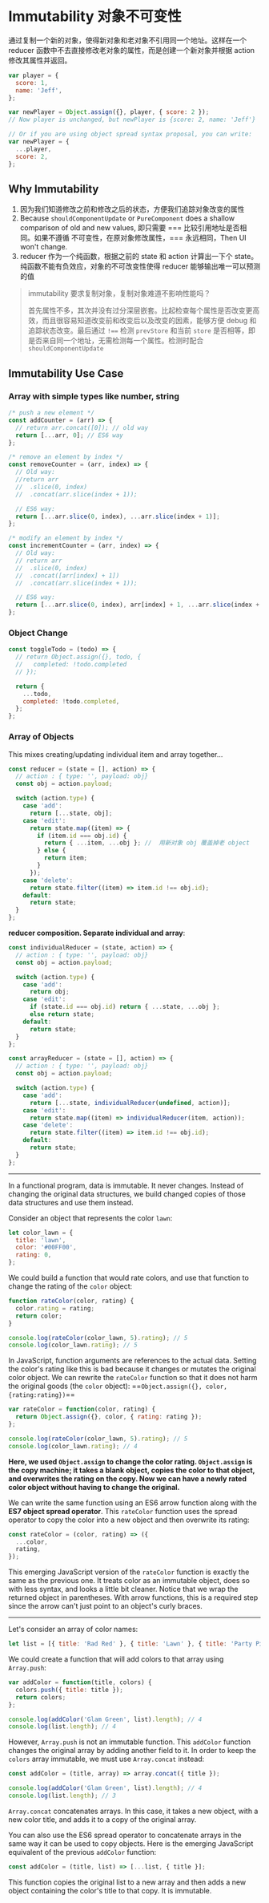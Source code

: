 # Immutability 对象不可变性

通过复制一个新的对象，使得新对象和老对象不引用同一个地址。这样在一个 reducer 函数中不去直接修改老对象的属性，而是创建一个新对象并根据 action 修改其属性并返回。

```javascript
var player = {
  score: 1,
  name: 'Jeff',
};

var newPlayer = Object.assign({}, player, { score: 2 });
// Now player is unchanged, but newPlayer is {score: 2, name: 'Jeff'}

// Or if you are using object spread syntax proposal, you can write:
var newPlayer = {
  ...player,
  score: 2,
};
```

## Why Immutability

1.  因为我们知道修改之前和修改之后的状态，方便我们追踪对象改变的属性
1.  Because `shouldComponentUpdate` or `PureComponent` does a shallow comparison of old and new values, 即只需要 === 比较引用地址是否相同。如果不遵循 不可变性，在原对象修改属性，=== 永远相同，Then UI won't change.
1.  reducer 作为一个纯函数，根据之前的 state 和 action 计算出一下个 state。纯函数不能有负效应，对象的不可改变性使得 reducer 能够输出唯一可以预测的值

> immutability 要求复制对象，复制对象难道不影响性能吗？
>
> 首先属性不多，其次并没有过分深层嵌套。比起检查每个属性是否改变更高效，而且很容易知道改变前和改变后以及改变的因素，能够方便 debug 和追踪状态改变。最后通过 `!==` 检测 `prevStore` 和当前 `store` 是否相等，即是否来自同一个地址，无需检测每一个属性。检测时配合 `shouldComponentUpdate`

## Immutability Use Case

### Array with simple types like number, string

```javascript
/* push a new element */
const addCounter = (arr) => {
  // return arr.concat([0]); // old way
  return [...arr, 0]; // ES6 way
};

/* remove an element by index */
const removeCounter = (arr, index) => {
  // Old way:
  //return arr
  //  .slice(0, index)
  //  .concat(arr.slice(index + 1));

  // ES6 way:
  return [...arr.slice(0, index), ...arr.slice(index + 1)];
};

/* modify an element by index */
const incrementCounter = (arr, index) => {
  // Old way:
  // return arr
  //  .slice(0, index)
  //  .concat([arr[index] + 1])
  //  .concat(arr.slice(index + 1));

  // ES6 way:
  return [...arr.slice(0, index), arr[index] + 1, ...arr.slice(index + 1)];
};
```

### Object Change

```javascript
const toggleTodo = (todo) => {
  // return Object.assign({}, todo, {
  //   completed: !todo.completed
  // });

  return {
    ...todo,
    completed: !todo.completed,
  };
};
```

### Array of Objects

This mixes creating/updating individual item and array together...

```javascript
const reducer = (state = [], action) => {
  // action : { type: '', payload: obj}
  const obj = action.payload;

  switch (action.type) {
    case 'add':
      return [...state, obj];
    case 'edit':
      return state.map((item) => {
        if (item.id === obj.id) {
          return { ...item, ...obj }; //  用新对象 obj 覆盖掉老 object
        } else {
          return item;
        }
      });
    case 'delete':
      return state.filter((item) => item.id !== obj.id);
    default:
      return state;
  }
};
```

**reducer composition. Separate individual and array**:

```javascript
const individualReducer = (state, action) => {
  // action : { type: '', payload: obj}
  const obj = action.payload;

  switch (action.type) {
    case 'add':
      return obj;
    case 'edit':
      if (state.id === obj.id) return { ...state, ...obj };
      else return state;
    default:
      return state;
  }
};

const arrayReducer = (state = [], action) => {
  // action : { type: '', payload: obj}
  const obj = action.payload;

  switch (action.type) {
    case 'add':
      return [...state, individualReducer(undefined, action)];
    case 'edit':
      return state.map((item) => individualReducer(item, action));
    case 'delete':
      return state.filter((item) => item.id !== obj.id);
    default:
      return state;
  }
};
```

---

In a functional program, data is immutable. It never changes. Instead of changing the original data structures, we build changed copies of those data structures and use them instead.

Consider an object that represents the color `lawn`:

```javascript
let color_lawn = {
  title: 'lawn',
  color: '#00FF00',
  rating: 0,
};
```

We could build a function that would rate colors, and use that function to change the rating of the `color` object:

```javascript
function rateColor(color, rating) {
  color.rating = rating;
  return color;
}

console.log(rateColor(color_lawn, 5).rating); // 5
console.log(color_lawn.rating); // 5
```

In JavaScript, function arguments are references to the actual data. Setting the color's rating like this is bad because it changes or mutates the original color object. We can rewrite the `rateColor` function so that it does not harm the original goods (the `color` object): ==`Object.assign({}, color, {rating:rating})`==

```javascript
var rateColor = function(color, rating) {
  return Object.assign({}, color, { rating: rating });
};

console.log(rateColor(color_lawn, 5).rating); // 5
console.log(color_lawn.rating); // 4
```

**Here, we used `Object.assign` to change the color rating. `Object.assign` is the copy machine; it takes a blank object, copies the color to that object, and overwrites the rating on the copy. Now we can have a newly rated color object without having to change the original.**

We can write the same function using an ES6 arrow function along with the **ES7 object spread operator**. This `rateColor` function uses the spread operator to copy the color into a new object and then overwrite its rating:

```javascript
const rateColor = (color, rating) => ({
  ...color,
  rating,
});
```

This emerging JavaScript version of the `rateColor` function is exactly the same as the previous one. It treats color as an immutable object, does so with less syntax, and looks a little bit cleaner. Notice that we wrap the returned object in parentheses. With arrow functions, this is a required step since the arrow can't just point to an object's curly braces.

---

Let's consider an array of color names:

```javascript
let list = [{ title: 'Rad Red' }, { title: 'Lawn' }, { title: 'Party Pink' }];
```

We could create a function that will add colors to that array using `Array.push`:

```javascript
var addColor = function(title, colors) {
  colors.push({ title: title });
  return colors;
};

console.log(addColor('Glam Green', list).length); // 4
console.log(list.length); // 4
```

However, `Array.push` is not an immutable function. This `addColor` function changes the original array by adding another field to it. In order to keep the `colors` array immutable, we must use `Array.concat` instead:

```javascript
const addColor = (title, array) => array.concat({ title });

console.log(addColor('Glam Green', list).length); // 4
console.log(list.length); // 3
```

`Array.concat` concatenates arrays. In this case, it takes a new object, with a new color title, and adds it to a copy of the original array.

You can also use the ES6 spread operator to concatenate arrays in the same way it can be used to copy objects. Here is the emerging JavaScript equivalent of the previous `addColor` function:

```javascript
const addColor = (title, list) => [...list, { title }];
```

This function copies the original list to a new array and then adds a new object containing the color's title to that copy. It is immutable.
